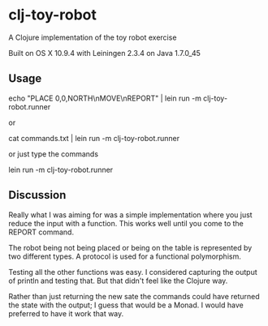 # clj-toy-robot

A Clojure implementation of the toy robot exercise 

Built on OS X 10.9.4 with Leiningen 2.3.4 on Java 1.7.0_45

## Usage

echo "PLACE 0,0,NORTH\nMOVE\nREPORT" | lein run -m clj-toy-robot.runner

or 

cat commands.txt | lein run -m clj-toy-robot.runner 

or just type the commands

lein run -m clj-toy-robot.runner

## Discussion

Really what I was aiming for was a simple implementation where you just reduce the 
input with a function.  This works well until you come to the REPORT command.

The robot being not being placed or being on the table is represented by two different 
types. A protocol is used for a functional polymorphism.

Testing all the other functions was easy.  I considered capturing the output of
println and testing that.  But that didn't feel like the Clojure way.

Rather than just returning the new sate the commands could have returned the state with
the output; I guess that would be a Monad.  I would have preferred to have it work that way. 

